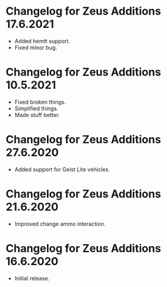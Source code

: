 # Changelog for Zeus Additions 17.6.2021

- Added hemtt support.
- Fixed minor bug.

# Changelog for Zeus Additions 10.5.2021

- Fixed broken things.
- Simplified things.
- Made stuff better.

# Changelog for Zeus Additions 27.6.2020

- Added support for Geist Lite vehicles.

# Changelog for Zeus Additions 21.6.2020

- Improved change ammo interaction.

# Changelog for Zeus Additions 16.6.2020

- Initial release.
